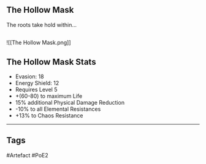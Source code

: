 ## The Hollow Mask
The roots take hold within...
##
![[The Hollow Mask.png]]
## The Hollow Mask Stats
- Evasion: 18
- Energy Shield: 12
- Requires Level 5
- +(60-80) to maximum Life
- 15% additional Physical Damage Reduction
- -10% to all Elemental Resistances
- +13% to Chaos Resistance


---
## Tags
#Artefact
#PoE2